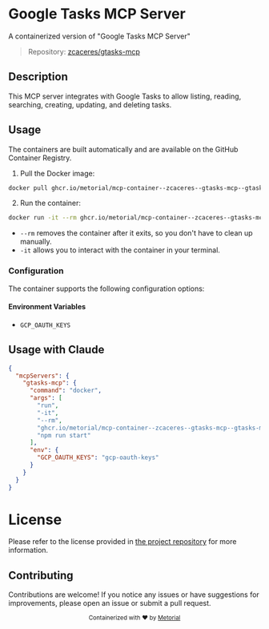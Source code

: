 
# Google Tasks MCP Server

A containerized version of "Google Tasks MCP Server"

> Repository: [zcaceres/gtasks-mcp](https://github.com/zcaceres/gtasks-mcp)

## Description

This MCP server integrates with Google Tasks to allow listing, reading, searching, creating, updating, and deleting tasks.


## Usage

The containers are built automatically and are available on the GitHub Container Registry.

1. Pull the Docker image:

```bash
docker pull ghcr.io/metorial/mcp-container--zcaceres--gtasks-mcp--gtasks-mcp
```

2. Run the container:

```bash
docker run -it --rm ghcr.io/metorial/mcp-container--zcaceres--gtasks-mcp--gtasks-mcp 
```

- `--rm` removes the container after it exits, so you don't have to clean up manually.
- `-it` allows you to interact with the container in your terminal.


### Configuration

The container supports the following configuration options:




#### Environment Variables

- `GCP_OAUTH_KEYS`




## Usage with Claude

```json
{
  "mcpServers": {
    "gtasks-mcp": {
      "command": "docker",
      "args": [
        "run",
        "-it",
        "--rm",
        "ghcr.io/metorial/mcp-container--zcaceres--gtasks-mcp--gtasks-mcp",
        "npm run start"
      ],
      "env": {
        "GCP_OAUTH_KEYS": "gcp-oauth-keys"
      }
    }
  }
}
```

# License

Please refer to the license provided in [the project repository](https://github.com/zcaceres/gtasks-mcp) for more information.

## Contributing

Contributions are welcome! If you notice any issues or have suggestions for improvements, please open an issue or submit a pull request.

<div align="center">
  <sub>Containerized with ❤️ by <a href="https://metorial.com">Metorial</a></sub>
</div>
  